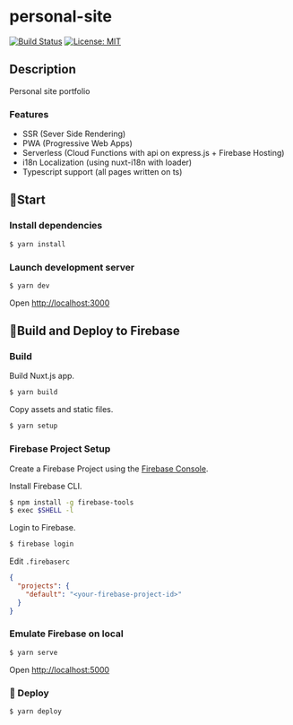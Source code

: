 # personal-site

[![Build Status](https://travis-ci.org/CoolONEOfficial/personal-site.svg?branch=master)](https://travis-ci.org/CoolONEOfficial/personal-site)
[![License: MIT](https://img.shields.io/badge/License-MIT-yellow.svg)](https://opensource.org/licenses/MIT)

## Description

Personal site portfolio

### Features

* SSR (Sever Side Rendering)
* PWA (Progressive Web Apps)
* Serverless (Cloud Functions with api on express.js + Firebase Hosting)
* i18n Localization (using nuxt-i18n with loader)
* Typescript support (all pages written on ts)

## 👶Start

### Install dependencies

``` bash
$ yarn install
```

### Launch development server

```bash
$ yarn dev
```

Open [http://localhost:3000]()


## 🚀Build and Deploy to Firebase

### Build

Build Nuxt.js app.

```bash
$ yarn build
```

Copy assets and static files.

```bash
$ yarn setup
```

### Firebase Project Setup

Create a Firebase Project using the [Firebase Console](https://console.firebase.google.com/).

Install Firebase CLI.

```bash
$ npm install -g firebase-tools
$ exec $SHELL -l
```

Login to Firebase.

```bash
$ firebase login
```

Edit `.firebaserc`

```json
{
  "projects": {
    "default": "<your-firebase-project-id>"
  }
}
```

### Emulate Firebase on local

```bash
$ yarn serve
```

Open [http://localhost:5000]()

### 🎉 Deploy

```bash
$ yarn deploy
```
